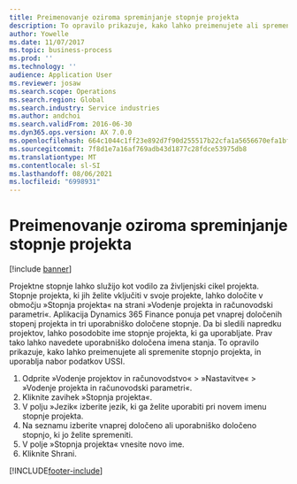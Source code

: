```yaml
---
title: Preimenovanje oziroma spreminjanje stopnje projekta
description: To opravilo prikazuje, kako lahko preimenujete ali spremenite stopnjo projekta.
author: Yowelle
ms.date: 11/07/2017
ms.topic: business-process
ms.prod: ''
ms.technology: ''
audience: Application User
ms.reviewer: josaw
ms.search.scope: Operations
ms.search.region: Global
ms.search.industry: Service industries
ms.author: andchoi
ms.search.validFrom: 2016-06-30
ms.dyn365.ops.version: AX 7.0.0
ms.openlocfilehash: 664c1044c1ff23e892d7f90d255517b22cfa1a5656670efa1bf15339c5ae2112
ms.sourcegitcommit: 7f8d1e7a16af769adb43d1877c28fdce53975db8
ms.translationtype: MT
ms.contentlocale: sl-SI
ms.lasthandoff: 08/06/2021
ms.locfileid: "6998931"
---
```

# <a name="rename-or-modify-a-project-stage"></a>Preimenovanje oziroma spreminjanje stopnje projekta

[!include [banner](../../includes/banner.md)]

Projektne stopnje lahko služijo kot vodilo za življenjski cikel projekta. Stopnje projekta, ki jih želite vključiti v svoje projekte, lahko določite v območju »Stopnja projekta« na strani »Vodenje projekta in računovodski parametri«. Aplikacija Dynamics 365 Finance ponuja pet vnaprej določenih stopenj projekta in tri uporabniško določene stopnje. Da bi sledili napredku projektov, lahko posodobite ime stopnje projekta, ki ga uporabljate. Prav tako lahko navedete uporabniško določena imena stanja. To opravilo prikazuje, kako lahko preimenujete ali spremenite stopnjo projekta, in uporablja nabor podatkov USSI.

1. Odprite »Vodenje projektov in računovodstvo« > »Nastavitve« > »Vodenje projekta in računovodski parametri«.
2. Kliknite zavihek »Stopnja projekta«.
3. V polju »Jezik« izberite jezik, ki ga želite uporabiti pri novem imenu stopnje projekta.
4. Na seznamu izberite vnaprej določeno ali uporabniško določeno stopnjo, ki jo želite spremeniti. 
5. V polje »Stopnja projekta« vnesite novo ime.
6. Kliknite Shrani.


[!INCLUDE[footer-include](../../includes/footer-banner.md)]